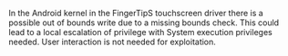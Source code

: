 In the Android kernel in the FingerTipS touchscreen driver there is a possible out of bounds write due to a missing bounds check. This could lead to a local escalation of privilege with System execution privileges needed. User interaction is not needed for exploitation.